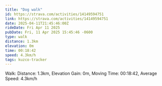 ```yaml
---
title: "Dog walk"
id: https://strava.com/activities/14149594751
link: https://strava.com/activities/14149594751
date: 2025-04-11T21:45:46:00Z
rideDate: Fri Apr 11 2025
pubDate: Fri, 11 Apr 2025 15:45:46 -0600
type: walk
distance: 1.3km
elevation: 0m
time: 00:18:42
speed: 4.3km/h
tags: kuzco-tracker
---
```

Walk: Distance: 1.3km, Elevation Gain: 0m, Moving Time: 00:18:42, Average Speed: 4.3km/h